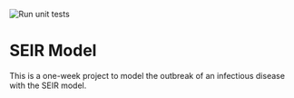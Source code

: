 ![Run unit tests](https://github.com/SABS-R3-Epidemiology/seirmo/workflows/Run%20unit%20tests/badge.svg)

# SEIR Model
This is a one-week project to model the outbreak of an infectious disease with the SEIR model.
